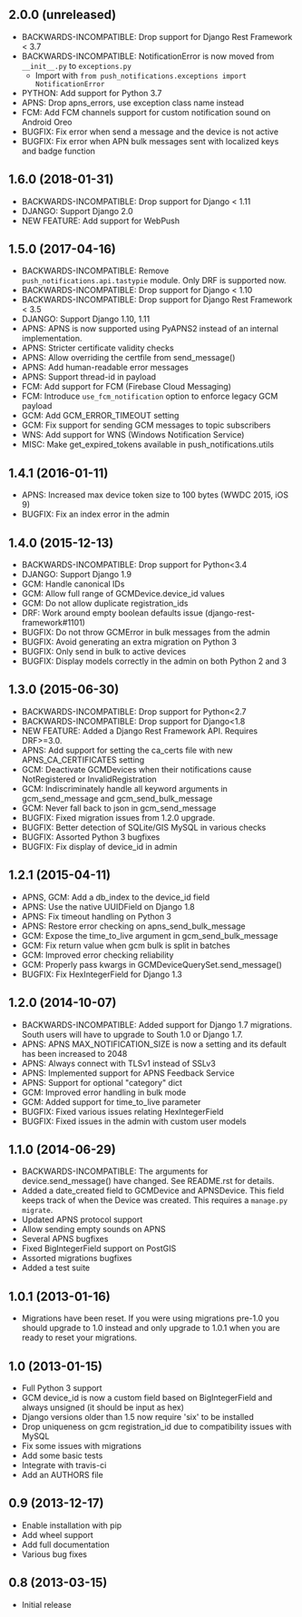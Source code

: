 ## 2.0.0 (unreleased)
* BACKWARDS-INCOMPATIBLE: Drop support for Django Rest Framework < 3.7
* BACKWARDS-INCOMPATIBLE: NotificationError is now moved from `__init__.py` to `exceptions.py`
    * Import with `from push_notifications.exceptions import NotificationError`
* PYTHON: Add support for Python 3.7
* APNS: Drop apns_errors, use exception class name instead
* FCM: Add FCM channels support for custom notification sound on Android Oreo
* BUGFIX: Fix error when send a message and the device is not active
* BUGFIX: Fix error when APN bulk messages sent with localized keys and badge function


## 1.6.0 (2018-01-31)
* BACKWARDS-INCOMPATIBLE: Drop support for Django < 1.11
* DJANGO: Support Django 2.0
* NEW FEATURE: Add support for WebPush


## 1.5.0 (2017-04-16)
* BACKWARDS-INCOMPATIBLE: Remove `push_notifications.api.tastypie` module. Only DRF is supported now.
* BACKWARDS-INCOMPATIBLE: Drop support for Django < 1.10
* BACKWARDS-INCOMPATIBLE: Drop support for Django Rest Framework < 3.5
* DJANGO: Support Django 1.10, 1.11
* APNS: APNS is now supported using PyAPNS2 instead of an internal implementation.
* APNS: Stricter certificate validity checks
* APNS: Allow overriding the certfile from send_message()
* APNS: Add human-readable error messages
* APNS: Support thread-id in payload
* FCM: Add support for FCM (Firebase Cloud Messaging)
* FCM: Introduce `use_fcm_notification` option to enforce legacy GCM payload
* GCM: Add GCM_ERROR_TIMEOUT setting
* GCM: Fix support for sending GCM messages to topic subscribers
* WNS: Add support for WNS (Windows Notification Service)
* MISC: Make get_expired_tokens available in push_notifications.utils


## 1.4.1 (2016-01-11)
* APNS: Increased max device token size to 100 bytes (WWDC 2015, iOS 9)
* BUGFIX: Fix an index error in the admin


## 1.4.0 (2015-12-13)
* BACKWARDS-INCOMPATIBLE: Drop support for Python<3.4
* DJANGO: Support Django 1.9
* GCM: Handle canonical IDs
* GCM: Allow full range of GCMDevice.device_id values
* GCM: Do not allow duplicate registration_ids
* DRF: Work around empty boolean defaults issue (django-rest-framework#1101)
* BUGFIX: Do not throw GCMError in bulk messages from the admin
* BUGFIX: Avoid generating an extra migration on Python 3
* BUGFIX: Only send in bulk to active devices
* BUGFIX: Display models correctly in the admin on both Python 2 and 3


## 1.3.0 (2015-06-30)
* BACKWARDS-INCOMPATIBLE: Drop support for Python<2.7
* BACKWARDS-INCOMPATIBLE: Drop support for Django<1.8
* NEW FEATURE: Added a Django Rest Framework API. Requires DRF>=3.0.
* APNS: Add support for setting the ca_certs file with new APNS_CA_CERTIFICATES setting
* GCM: Deactivate GCMDevices when their notifications cause NotRegistered or InvalidRegistration
* GCM: Indiscriminately handle all keyword arguments in gcm_send_message and gcm_send_bulk_message
* GCM: Never fall back to json in gcm_send_message
* BUGFIX: Fixed migration issues from 1.2.0 upgrade.
* BUGFIX: Better detection of SQLite/GIS MySQL in various checks
* BUGFIX: Assorted Python 3 bugfixes
* BUGFIX: Fix display of device_id in admin


## 1.2.1 (2015-04-11)
* APNS, GCM: Add a db_index to the device_id field
* APNS: Use the native UUIDField on Django 1.8
* APNS: Fix timeout handling on Python 3
* APNS: Restore error checking on apns_send_bulk_message
* GCM: Expose the time_to_live argument in gcm_send_bulk_message
* GCM: Fix return value when gcm bulk is split in batches
* GCM: Improved error checking reliability
* GCM: Properly pass kwargs in GCMDeviceQuerySet.send_message()
* BUGFIX: Fix HexIntegerField for Django 1.3


## 1.2.0 (2014-10-07)
* BACKWARDS-INCOMPATIBLE: Added support for Django 1.7 migrations. South users will have to upgrade to South 1.0 or Django 1.7.
* APNS: APNS MAX_NOTIFICATION_SIZE is now a setting and its default has been increased to 2048
* APNS: Always connect with TLSv1 instead of SSLv3
* APNS: Implemented support for APNS Feedback Service
* APNS: Support for optional "category" dict
* GCM: Improved error handling in bulk mode
* GCM: Added support for time_to_live parameter
* BUGFIX: Fixed various issues relating HexIntegerField
* BUGFIX: Fixed issues in the admin with custom user models


## 1.1.0 (2014-06-29)
* BACKWARDS-INCOMPATIBLE: The arguments for device.send_message() have changed. See README.rst for details.
* Added a date_created field to GCMDevice and APNSDevice. This field keeps track of when the Device was created.
  This requires a `manage.py migrate`.
* Updated APNS protocol support
* Allow sending empty sounds on APNS
* Several APNS bugfixes
* Fixed BigIntegerField support on PostGIS
* Assorted migrations bugfixes
* Added a test suite


## 1.0.1 (2013-01-16)
* Migrations have been reset. If you were using migrations pre-1.0 you should upgrade to 1.0 instead and only
  upgrade to 1.0.1 when you are ready to reset your migrations.


## 1.0 (2013-01-15)
* Full Python 3 support
* GCM device_id is now a custom field based on BigIntegerField and always unsigned (it should be input as hex)
* Django versions older than 1.5 now require 'six' to be installed
* Drop uniqueness on gcm registration_id due to compatibility issues with MySQL
* Fix some issues with migrations
* Add some basic tests
* Integrate with travis-ci
* Add an AUTHORS file


## 0.9 (2013-12-17)
* Enable installation with pip
* Add wheel support
* Add full documentation
* Various bug fixes


## 0.8 (2013-03-15)
* Initial release
